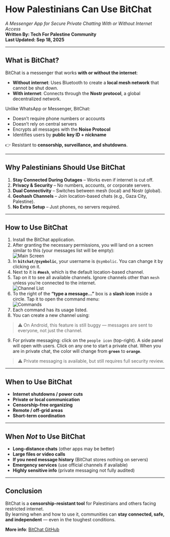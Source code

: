 # How Palestinians Can Use BitChat  
*A Messenger App for Secure Private Chatting With or Without Internet Access*  
**Written By: Tech For Palestine Community**  
**Last Updated: Sep 18, 2025**  

---

## What is BitChat?  

BitChat is a messenger that works **with or without the internet**:  

- **Without internet**: Uses Bluetooth to create a **local mesh network** that cannot be shut down.  
- **With internet**: Connects through the **Nostr protocol**, a global decentralized network.  

Unlike WhatsApp or Messenger, BitChat:  
- Doesn’t require phone numbers or accounts  
- Doesn’t rely on central servers  
- Encrypts all messages with the **Noise Protocol**  
- Identifies users by **public key ID + nickname**  

👉 Resistant to **censorship, surveillance, and shutdowns**.  

---

## Why Palestinians Should Use BitChat  

1. **Stay Connected During Outages** – Works even if internet is cut off.  
2. **Privacy & Security** – No numbers, accounts, or corporate servers.  
3. **Dual Connectivity** – Switches between mesh (local) and Nostr (global).  
4. **Geohash Channels** – Join location-based chats (e.g., Gaza City, Palestine).  
5. **No Extra Setup** – Just phones, no servers required.  

---

## How to Use BitChat  

1. Install the BitChat application.  
2. After granting the necessary permissions, you will land on a screen similar to this (your messages list will be empty):  
   ![Main Screen](./Screenshot%202025-09-19%20at%205.31.06 PM.png)  
3. In **`bitchat/@symbolic`**, your username is `@symbolic`. You can change it by clicking on it.  
4. Next to it is **`#mesh`**, which is the default location-based channel.  
5. Tap on it to see all available channels. Ignore channels other than `mesh` unless you’re connected to the internet.  
   ![Channel List](./Screenshot%202025-09-19%20at%205.56.10 PM.png)  
6. To the right of the **“type a message...”** box is a **slash icon** inside a circle. Tap it to open the command menu:  
   ![Commands](./Screenshot%202025-09-19%20at%209.28.19 PM.png)  
7. Each command has its usage listed.  
8. You can create a new channel using:  


> ⚠️ On Android, this feature is still buggy — messages are sent to everyone, not just the channel.  

9. For private messaging: click on the `people icon` (top-right). A side panel will open with users. Click on any one to start a private chat. When you are in private chat, the color will change from **`green`** to **`orange`**.
> ⚠️ Private messaging is available, but still requires full security review.  

---

## When to Use BitChat  

- **Internet shutdowns / power cuts**  
- **Private or local communication**  
- **Censorship-free organizing**  
- **Remote / off-grid areas**  
- **Short-term coordination**  

---

## When *Not* to Use BitChat  

- **Long-distance chats** (other apps may be better)  
- **Large files or video calls**  
- **If you need message history** (BitChat stores nothing on servers)  
- **Emergency services** (use official channels if available)  
- **Highly sensitive info** (private messaging not fully audited)  

---

## Conclusion  

BitChat is a **censorship-resistant tool** for Palestinians and others facing restricted internet.  
By learning when and how to use it, communities can **stay connected, safe, and independent** — even in the toughest conditions.  

**More info**: [BitChat GitHub](https://github.com/permissionlesstech/bitchat)  
